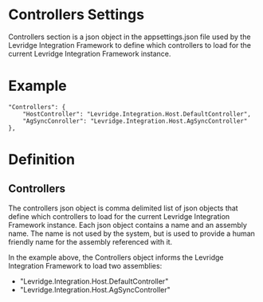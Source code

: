# Controllers Settings
Controllers section is a json object in the appsettings.json file used by the Levridge Integration Framework
to define which controllers to load for the current Levridge Integration Framework instance.

# Example

    "Controllers": {
        "HostController": "Levridge.Integration.Host.DefaultController",
        "AgSyncConroller": "Levridge.Integration.Host.AgSyncController"
    },


# Definition
## Controllers
The controllers json object is comma delimited list of json objects that define which controllers to load
for the current Levridge Integration Framework instance. Each json object contains a name and an assembly name.
The name is not used by the system, but is used to provide a human friendly name for the assembly 
referenced with it.  

In the example above, the Controllers object informs the Levridge Integration Framework to load
two assemblies:
 - "Levridge.Integration.Host.DefaultController"
 - "Levridge.Integration.Host.AgSyncController"
